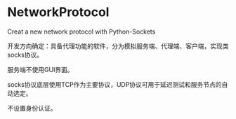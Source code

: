 # NetworkProtocol
Creat a new network protocol with Python-Sockets

开发方向确定：具备代理功能的软件，分为模拟服务端、代理端、客户端，实现类socks协议。

服务端不使用GUI界面。

socks协议底层使用TCP作为主要协议，UDP协议可用于延迟测试和服务节点的自动选定。

不设置身份认证。
